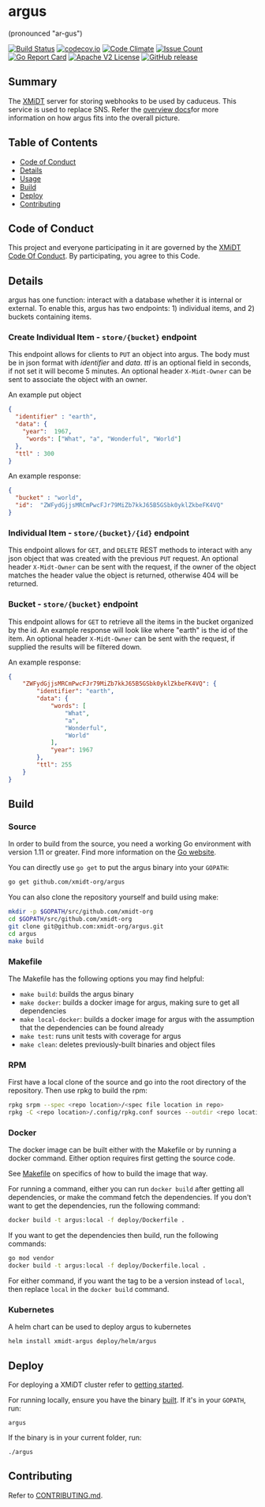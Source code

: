 # argus
(pronounced "ar-gus")

[![Build Status](https://travis-ci.com/xmidt-org/argus.svg?branch=master)](https://travis-ci.com/xmidt-org/argus)
[![codecov.io](http://codecov.io/github/xmidt-org/argus/coverage.svg?branch=master)](http://codecov.io/github/xmidt-org/argus?branch=master)
[![Code Climate](https://codeclimate.com/github/xmidt-org/argus/badges/gpa.svg)](https://codeclimate.com/github/xmidt-org/argus)
[![Issue Count](https://codeclimate.com/github/xmidt-org/argus/badges/issue_count.svg)](https://codeclimate.com/github/xmidt-org/argus)
[![Go Report Card](https://goreportcard.com/badge/github.com/xmidt-org/argus)](https://goreportcard.com/report/github.com/xmidt-org/argus)
[![Apache V2 License](http://img.shields.io/badge/license-Apache%20V2-blue.svg)](https://github.com/xmidt-org/argus/blob/master/LICENSE)
[![GitHub release](https://img.shields.io/github/release/xmidt-org/argus.svg)](CHANGELOG.md)

## Summary
The [XMiDT](https://xmidt.io/) server for storing webhooks to be used by caduceus. This service is used to replace SNS.
Refer the [overview docs](https://xmidt.io/docs/introduction/overview/)for more information on how argus fits into the overall picture.

## Table of Contents

- [Code of Conduct](#code-of-conduct)
- [Details](#details)
- [Usage](#usage)
- [Build](#build)
- [Deploy](#deploy)
- [Contributing](#contributing)

## Code of Conduct

This project and everyone participating in it are governed by the [XMiDT Code Of Conduct](https://xmidt.io/code_of_conduct/). 
By participating, you agree to this Code.

## Details
argus has one function: interact with a database whether it is internal or external.
To enable this, argus has two endpoints: 1) individual items, and 2) buckets containing items.

### Create Individual Item - `store/{bucket}` endpoint
This endpoint allows for clients to `PUT` an object into argus. The body must be in json format with _identifier_ and
_data_. _ttl_ is an optional field in seconds, if not set it will become 5 minutes. An optional header `X-Midt-Owner` can be sent
to associate the object with an owner. 

An example put object
```json
{
  "identifier" : "earth",
  "data": {
    "year":  1967,
     "words": ["What", "a", "Wonderful", "World"]
  },
  "ttl" : 300
}
```

An example response: 
```json
{
  "bucket" : "world",
  "id":  "ZWFydGjjsMRCmPwcFJr79MiZb7kkJ65B5GSbk0yklZkbeFK4VQ"
}
```


### Individual Item - `store/{bucket}/{id}` endpoint
This endpoint allows for `GET`, and `DELETE` REST methods to interact with any json object that was created with the previous
`PUT` request. An optional header `X-Midt-Owner` can be sent with the request, if the owner of the object matches the header value
the object is returned, otherwise 404 will be returned. 


### Bucket - `store/{bucket}` endpoint
This endpoint allows for `GET` to retrieve all the items in the bucket organized by the id.
An example response will look like where "earth" is the id of the item. An optional header `X-Midt-Owner` can be sent
with the request, if supplied the results will be filtered down.

An example response:
```json
{
    "ZWFydGjjsMRCmPwcFJr79MiZb7kkJ65B5GSbk0yklZkbeFK4VQ": {
        "identifier": "earth",
        "data": {
            "words": [
                "What",
                "a",
                "Wonderful",
                "World"
            ],
            "year": 1967
        },
        "ttl": 255
    }
}
```


## Build

### Source

In order to build from the source, you need a working Go environment with
version 1.11 or greater. Find more information on the [Go website](https://golang.org/doc/install).

You can directly use `go get` to put the argus binary into your `GOPATH`:
```bash
go get github.com/xmidt-org/argus
```

You can also clone the repository yourself and build using make:

```bash
mkdir -p $GOPATH/src/github.com/xmidt-org
cd $GOPATH/src/github.com/xmidt-org
git clone git@github.com:xmidt-org/argus.git
cd argus
make build
```

### Makefile

The Makefile has the following options you may find helpful:
* `make build`: builds the argus binary
* `make docker`: builds a docker image for argus, making sure to get all
   dependencies
* `make local-docker`: builds a docker image for argus with the assumption
   that the dependencies can be found already
* `make test`: runs unit tests with coverage for argus
* `make clean`: deletes previously-built binaries and object files

### RPM

First have a local clone of the source and go into the root directory of the 
repository.  Then use rpkg to build the rpm:
```bash
rpkg srpm --spec <repo location>/<spec file location in repo>
rpkg -C <repo location>/.config/rpkg.conf sources --outdir <repo location>'
```

### Docker

The docker image can be built either with the Makefile or by running a docker
command.  Either option requires first getting the source code.

See [Makefile](#Makefile) on specifics of how to build the image that way.

For running a command, either you can run `docker build` after getting all
dependencies, or make the command fetch the dependencies.  If you don't want to
get the dependencies, run the following command:
```bash
docker build -t argus:local -f deploy/Dockerfile .
```
If you want to get the dependencies then build, run the following commands:
```bash
go mod vendor
docker build -t argus:local -f deploy/Dockerfile.local .
```

For either command, if you want the tag to be a version instead of `local`,
then replace `local` in the `docker build` command.

### Kubernetes

A helm chart can be used to deploy argus to kubernetes
```
helm install xmidt-argus deploy/helm/argus
```

## Deploy

For deploying a XMiDT cluster refer to [getting started](https://xmidt.io/docs/operating/getting_started/).

For running locally, ensure you have the binary [built](#Source).  If it's in
your `GOPATH`, run:
```
argus
```
If the binary is in your current folder, run:
```
./argus
```

## Contributing

Refer to [CONTRIBUTING.md](CONTRIBUTING.md).
